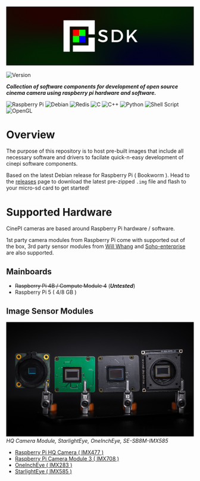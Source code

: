 ![CinePI SDK Banner](docs/cp_sdk_banner.png)

![Version](https://img.shields.io/badge/Version-0.0.1-green?style=flat-square)

***Collection of software components for development of open source cinema camera using raspberry pi hardware and software.***

![Raspberry Pi](https://img.shields.io/badge/-RaspberryPi-C51A4A?style=for-the-badge&logo=Raspberry-Pi)
![Debian](https://img.shields.io/badge/Debian-D70A53?style=for-the-badge&logo=debian&logoColor=white)
![Redis](https://img.shields.io/badge/redis-%23DD0031.svg?style=for-the-badge&logo=redis&logoColor=white)
![C](https://img.shields.io/badge/c-%2300599C.svg?style=for-the-badge&logo=c&logoColor=white)
![C++](https://img.shields.io/badge/c++-%2300599C.svg?style=for-the-badge&logo=c%2B%2B&logoColor=white)
![Python](https://img.shields.io/badge/python-3670A0?style=for-the-badge&logo=python&logoColor=ffdd54)
![Shell Script](https://img.shields.io/badge/shell_script-%23121011.svg?style=for-the-badge&logo=gnu-bash&logoColor=white)
![OpenGL](https://img.shields.io/badge/OpenGL-%23FFFFFF.svg?style=for-the-badge&logo=opengl)


# Overview
The purpose of this repository is to host pre-built images that include all necessary software and drivers to facilate quick-n-easy development of cinepi software components. 

Based on the latest Debian release for Raspberry Pi ( Bookworm ). Head to the [releases](https://github.com/cinepi/cinepi-sdk/releases) page to download the latest pre-zipped `.img` file and flash to your micro-sd card to get started! 


# Supported Hardware

CinePI cameras are based around Raspberry Pi hardware / software.

1st party camera modules from Raspberry Pi come with supported out of the box, 3rd party sensor modules from [Will Whang](https://github.com/will127534) and [Soho-enterprise](https://soho-enterprise.com/) are also supported.  

## Mainboards
- ~~Raspberry Pi 4B / Compute Module 4~~ (***Untested***)
- Raspberry Pi 5 ( 4/8 GB )

## Image Sensor Modules
![CinePI SDK Banner](docs/image_sensor_modules.jpg)
*HQ Camera Module, StarlightEye, OneInchEye, SE-SB8M-IMX585*
- [Raspberry Pi HQ Camera ( IMX477 )](https://www.raspberrypi.com/products/raspberry-pi-high-quality-camera/)
- [Raspberry Pi Camera Module 3 ( IMX708 )](https://www.raspberrypi.com/products/camera-module-3/)
- [OneInchEye ( IMX283 )](https://github.com/will127534/OneInchEye)
- [StarlightEye ( IMX585 )](https://github.com/will127534/StarlightEye)

